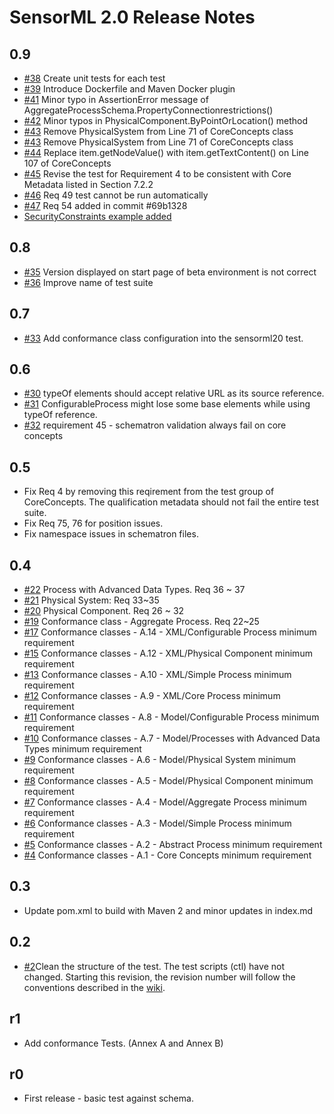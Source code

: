 # SensorML 2.0 Release Notes
## 0.9
- [#38](https://github.com/opengeospatial/ets-sensorml20/issues/38) Create unit tests for each test
- [#39](https://github.com/opengeospatial/ets-sensorml20/issues/39) Introduce Dockerfile and Maven Docker plugin
- [#41](https://github.com/opengeospatial/ets-sensorml20/issues/41) Minor typo in AssertionError message of AggregateProcessSchema.PropertyConnectionrestrictions()
- [#42](https://github.com/opengeospatial/ets-sensorml20/issues/42) Minor typos in PhysicalComponent.ByPointOrLocation() method
- [#43](https://github.com/opengeospatial/ets-sensorml20/issues/43) Remove PhysicalSystem from Line 71 of CoreConcepts class
- [#43](https://github.com/opengeospatial/ets-sensorml20/issues/43) Remove PhysicalSystem from Line 71 of CoreConcepts class
- [#44](https://github.com/opengeospatial/ets-sensorml20/issues/44) Replace item.getNodeValue() with item.getTextContent() on Line 107 of CoreConcepts
- [#45](https://github.com/opengeospatial/ets-sensorml20/issues/45) Revise the test for Requirement 4 to be consistent with Core Metadata listed in Section 7.2.2
- [#46](https://github.com/opengeospatial/ets-sensorml20/issues/46) Req 49 test cannot be run automatically
- [#47](https://github.com/opengeospatial/ets-sensorml20/issues/47) Req 54 added in commit #69b1328
- [SecurityConstraints example added](https://github.com/opengeospatial/ets-sensorml20/blob/master/src/test/resources/OEM_Sensor_SecurityConstraints.xml)

## 0.8
- [#35](https://github.com/opengeospatial/ets-sensorml20/issues/35) Version displayed on start page of beta environment is not correct
- [#36](https://github.com/opengeospatial/ets-sensorml20/issues/36) Improve name of test suite
## 0.7
- [#33](https://github.com/opengeospatial/ets-sensorml20/issues/33) Add conformance class configuration into the sensorml20 test. 

## 0.6 
- [#30](https://github.com/opengeospatial/ets-sensorml20/issues/30) typeOf elements should accept relative URL as its source reference. 
- [#31](https://github.com/opengeospatial/ets-sensorml20/issues/31) ConfigurableProcess might lose some base elements while using typeOf reference.   
- [#32](https://github.com/opengeospatial/ets-sensorml20/issues/32) requirement 45 - schematron validation always fail on core concepts 

## 0.5
- Fix Req 4 by removing this reqirement from the test group of CoreConcepts. The qualification metadata should not fail the entire test suite. 
- Fix Req 75, 76 for position issues.
- Fix namespace issues in schematron files.

## 0.4
- [#22](https://github.com/opengeospatial/ets-sensorml20/issues/22) Process with Advanced Data Types. Req 36 ~ 37
- [#21](https://github.com/opengeospatial/ets-sensorml20/issues/21) Physical System: Req 33~35
- [#20](https://github.com/opengeospatial/ets-sensorml20/issues/20) Physical Component. Req 26 ~ 32
- [#19](https://github.com/opengeospatial/ets-sensorml20/issues/19) Conformance class - Aggregate Process. Req 22~25
- [#17](https://github.com/opengeospatial/ets-sensorml20/issues/17) Conformance classes - A.14 - XML/Configurable Process minimum requirement
- [#15](https://github.com/opengeospatial/ets-sensorml20/issues/15) Conformance classes - A.12 - XML/Physical Component minimum requirement
- [#13](https://github.com/opengeospatial/ets-sensorml20/issues/13) Conformance classes - A.10 - XML/Simple Process minimum requirement
- [#12](https://github.com/opengeospatial/ets-sensorml20/issues/12) Conformance classes - A.9 - XML/Core Process minimum requirement
- [#11](https://github.com/opengeospatial/ets-sensorml20/issues/11) Conformance classes - A.8 - Model/Configurable Process minimum requirement
- [#10](https://github.com/opengeospatial/ets-sensorml20/issues/10) Conformance classes - A.7 - Model/Processes with Advanced Data Types minimum requirement
- [#9](https://github.com/opengeospatial/ets-sensorml20/issues/9) Conformance classes - A.6 - Model/Physical System minimum requirement
- [#8](https://github.com/opengeospatial/ets-sensorml20/issues/8) Conformance classes - A.5 - Model/Physical Component minimum requirement
- [#7](https://github.com/opengeospatial/ets-sensorml20/issues/7) Conformance classes - A.4 - Model/Aggregate Process minimum requirement
- [#6](https://github.com/opengeospatial/ets-sensorml20/issues/6) Conformance classes - A.3 - Model/Simple Process minimum requirement
- [#5](https://github.com/opengeospatial/ets-sensorml20/issues/5) Conformance classes - A.2 - Abstract Process minimum requirement
- [#4](https://github.com/opengeospatial/ets-sensorml20/issues/4) Conformance classes - A.1 - Core Concepts minimum requirement

## 0.3

- Update pom.xml to build with Maven 2 and minor updates in index.md

## 0.2

- [#2](https://github.com/opengeospatial/ets-sensorml20/issues/2)Clean the structure of the test. The test scripts (ctl) have not changed. Starting this revision, the revision number will follow the conventions described in the [wiki](https://github.com/opengeospatial/cite/wiki/OGC-Compliance-Testing-Tools).

## r1

  * Add conformance Tests. (Annex A and Annex B)

## r0

  * First release - basic test against schema.
